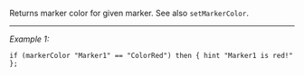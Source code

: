 Returns marker color for given marker. See also `setMarkerColor`.


---
*Example 1:*
```sqf
if (markerColor "Marker1" == "ColorRed") then { hint "Marker1 is red!" };
```